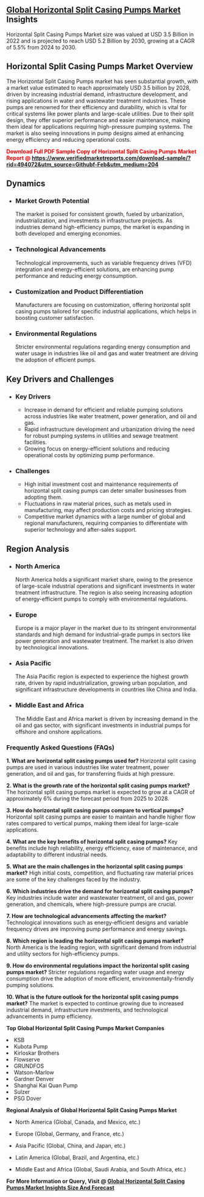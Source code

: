 <h2><a href="https://www.verifiedmarketreports.com/download-sample/?rid=494072&amp;utm_source=Githubf&amp;utm_medium=204" target="_blank">Global Horizontal Split Casing Pumps Market</a> Insights</h2><p>Horizontal Split Casing Pumps Market size was valued at USD 3.5 Billion in 2022 and is projected to reach USD 5.2 Billion by 2030, growing at a CAGR of 5.5% from 2024 to 2030.</p><p> <h2>Horizontal Split Casing Pumps Market Overview</h2> <p>The Horizontal Split Casing Pumps market has seen substantial growth, with a market value estimated to reach approximately USD 3.5 billion by 2028, driven by increasing industrial demand, infrastructure development, and rising applications in water and wastewater treatment industries. These pumps are renowned for their efficiency and durability, which is vital for critical systems like power plants and large-scale utilities. Due to their split design, they offer superior performance and easier maintenance, making them ideal for applications requiring high-pressure pumping systems. The market is also seeing innovations in pump designs aimed at enhancing energy efficiency and reducing operational costs.</p> <p><strong><p><span class=""><span style="color: #ff0000;"><strong>Download Full PDF Sample Copy of Horizontal Split Casing Pumps Market Report</strong> @ </span><a href="https://www.verifiedmarketreports.com/download-sample/?rid=494072&amp;utm_source=Githubf-Feb&amp;utm_medium=204" target="_blank">https://www.verifiedmarketreports.com/download-sample/?rid=494072&amp;utm_source=Githubf-Feb&amp;utm_medium=204</a></span></p></strong></p> <h2>Dynamics</h2> <ul> <li><h3>Market Growth Potential</h3> The market is poised for consistent growth, fueled by urbanization, industrialization, and investments in infrastructure projects. As industries demand high-efficiency pumps, the market is expanding in both developed and emerging economies. </li> <li><h3>Technological Advancements</h3> Technological improvements, such as variable frequency drives (VFD) integration and energy-efficient solutions, are enhancing pump performance and reducing energy consumption. </li> <li><h3>Customization and Product Differentiation</h3> Manufacturers are focusing on customization, offering horizontal split casing pumps tailored for specific industrial applications, which helps in boosting customer satisfaction. </li> <li><h3>Environmental Regulations</h3> Stricter environmental regulations regarding energy consumption and water usage in industries like oil and gas and water treatment are driving the adoption of efficient pumps. </li> </ul> <h2>Key Drivers and Challenges</h2> <ul> <li><h3>Key Drivers</h3> <ul> <li>Increase in demand for efficient and reliable pumping solutions across industries like water treatment, power generation, and oil and gas.</li> <li>Rapid infrastructure development and urbanization driving the need for robust pumping systems in utilities and sewage treatment facilities.</li> <li>Growing focus on energy-efficient solutions and reducing operational costs by optimizing pump performance.</li> </ul> </li> <li><h3>Challenges</h3> <ul> <li>High initial investment cost and maintenance requirements of horizontal split casing pumps can deter smaller businesses from adopting them.</li> <li>Fluctuations in raw material prices, such as metals used in manufacturing, may affect production costs and pricing strategies.</li> <li>Competitive market dynamics with a large number of global and regional manufacturers, requiring companies to differentiate with superior technology and after-sales support.</li> </ul> </li> </ul> <h2>Region Analysis</h2> <ul> <li><h3>North America</h3> North America holds a significant market share, owing to the presence of large-scale industrial operations and significant investments in water treatment infrastructure. The region is also seeing increasing adoption of energy-efficient pumps to comply with environmental regulations. </li> <li><h3>Europe</h3> Europe is a major player in the market due to its stringent environmental standards and high demand for industrial-grade pumps in sectors like power generation and wastewater treatment. The market is also driven by technological innovations. </li> <li><h3>Asia Pacific</h3> The Asia Pacific region is expected to experience the highest growth rate, driven by rapid industrialization, growing urban population, and significant infrastructure developments in countries like China and India. </li> <li><h3>Middle East and Africa</h3> The Middle East and Africa market is driven by increasing demand in the oil and gas sector, with significant investments in industrial pumps for offshore and onshore applications. </li> </ul> <h3>Frequently Asked Questions (FAQs)</h3> <p><strong>1. What are horizontal split casing pumps used for?</strong> Horizontal split casing pumps are used in various industries like water treatment, power generation, and oil and gas, for transferring fluids at high pressure.</p> <p><strong>2. What is the growth rate of the horizontal split casing pumps market?</strong> The horizontal split casing pumps market is expected to grow at a CAGR of approximately 6% during the forecast period from 2025 to 2028.</p> <p><strong>3. How do horizontal split casing pumps compare to vertical pumps?</strong> Horizontal split casing pumps are easier to maintain and handle higher flow rates compared to vertical pumps, making them ideal for large-scale applications.</p> <p><strong>4. What are the key benefits of horizontal split casing pumps?</strong> Key benefits include high reliability, energy efficiency, ease of maintenance, and adaptability to different industrial needs.</p> <p><strong>5. What are the main challenges in the horizontal split casing pumps market?</strong> High initial costs, competition, and fluctuating raw material prices are some of the key challenges faced by the industry.</p> <p><strong>6. Which industries drive the demand for horizontal split casing pumps?</strong> Key industries include water and wastewater treatment, oil and gas, power generation, and chemicals, where high-pressure pumps are crucial.</p> <p><strong>7. How are technological advancements affecting the market?</strong> Technological innovations such as energy-efficient designs and variable frequency drives are improving pump performance and energy savings.</p> <p><strong>8. Which region is leading the horizontal split casing pumps market?</strong> North America is the leading region, with significant demand from industrial and utility sectors for high-efficiency pumps.</p> <p><strong>9. How do environmental regulations impact the horizontal split casing pumps market?</strong> Stricter regulations regarding water usage and energy consumption drive the adoption of more efficient, environmentally-friendly pumping solutions.</p> <p><strong>10. What is the future outlook for the horizontal split casing pumps market?</strong> The market is expected to continue growing due to increased industrial demand, infrastructure investments, and technological advancements in pump efficiency.</p> </p><p><strong>Top Global Horizontal Split Casing Pumps Market Companies</strong></p><div data-test-id=""><p><li>KSB</li><li> Kubota Pump</li><li> Kirloskar Brothers</li><li> Flowserve</li><li> GRUNDFOS</li><li> Watson-Marlow</li><li> Gardner Denver</li><li> Shanghai Kai Quan Pump</li><li> Sulzer</li><li> PSG Dover</li></p><div><strong>Regional Analysis of&nbsp;Global Horizontal Split Casing Pumps Market</strong></div><ul><li dir="ltr"><p dir="ltr">North America&nbsp;(Global, Canada, and Mexico, etc.)</p></li><li dir="ltr"><p dir="ltr">Europe (Global, Germany, and France, etc.)</p></li><li dir="ltr"><p dir="ltr">Asia Pacific&nbsp;(Global, China, and Japan, etc.)</p></li><li dir="ltr"><p dir="ltr">Latin America&nbsp;(Global, Brazil, and Argentina, etc.)</p></li><li dir="ltr">Middle East and Africa&nbsp;(Global, Saudi Arabia, and South Africa, etc.)</li></ul><p><strong>For More Information or Query, Visit @&nbsp;</strong><strong><a href="https://www.verifiedmarketreports.com/product/horizontal-split-casing-pumps-market-size-and-forecast/?utm_source=Githubf&amp;utm_medium=204" target="_blank">Global Horizontal Split Casing Pumps Market Insights Size And Forecast</a></strong></p></div>

